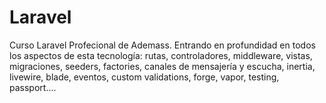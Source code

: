 # Laravel
Curso Laravel Profecional de Ademass. 
Entrando en profundidad en todos los aspectos de esta tecnología: rutas, controladores,
middleware, vistas, migraciones, seeders, factories, canales de mensajería y escucha, 
inertia, livewire, blade, eventos, custom validations, forge, vapor, testing, passport....
